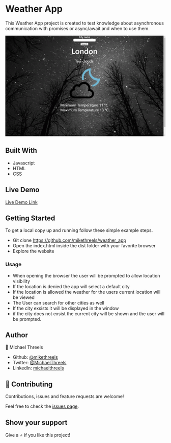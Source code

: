# Weather App

This Weather App project is created to test knowledge about asynchronous communication with promises or async/await and when to use them.

![screenshot](./src/images/app_screenshot.png)


## Built With

- Javascript
- HTML
- CSS

## Live Demo

[Live Demo Link](https://raw.githack.com/mikethreels/weather_app/feature-branch/dist/index.html)


## Getting Started

To get a local copy up and running follow these simple example steps.

- Git clone https://github.com/mikethreels/weather_app
- Open the index.html inside the dist folder with your favorite browser
- Explore the website

### Usage

- When opening the browser the user will be prompted to allow location visibility
- If the location is denied the app will select a default city
- If the location is allowed the weather for the users current location will be viewed
- The User can search for other cities as well
- If the city exsists it will be displayed in the window
- if the city does not exsist the current city will be shown and the user will be prompted.

## Author
👤 Michael Threels
- Github: [@mikethreels](https://github.com/mikethreels)
- Twitter: [@MichaelThreels](https://twitter.com/MichaelThreels)
- LinkedIn: [michaelthreels](https://www.linkedin.com/in/michael-threels)

## 🤝 Contributing

Contributions, issues and feature requests are welcome!

Feel free to check the [issues page](issues/).

## Show your support

Give a ⭐️ if you like this project!
